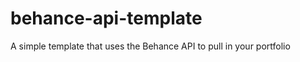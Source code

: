 behance-api-template
====================

A simple template that uses the Behance API to pull in your portfolio
